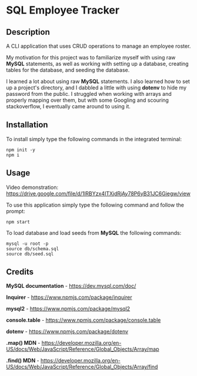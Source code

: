 # SQL Employee Tracker

## Description

A CLI application that uses CRUD operations to manage an employee roster.

My motivation for this project was to familiarize myself with using raw **MySQL** statements, as well as working with setting up a database, creating tables for the database, and seeding the database.

I learned a lot about using raw **MySQL** statements. I also learned how to set up a project's directory, and I dabbled a little with using **dotenv** to hide my password from the public. I struggled when working with arrays and properly mapping over them, but with some Googling and scouring stackoverflow, I eventually came around to using it.

## Installation

To install simply type the following commands in the integrated terminal:

```
npm init -y
npm i
```

## Usage

Video demonstration: https://drive.google.com/file/d/1lRBYzx4ITXjdRjAy78P6yB31JC6Giegw/view

To use this application simply type the following command and follow the prompt:

```
npm start
```

To load database and load seeds from **MySQL** the following commands:
```
mysql -u root -p
source db/schema.sql
source db/seed.sql
```

## Credits

**MySQL documentation** - https://dev.mysql.com/doc/

**Inquirer** - https://www.npmjs.com/package/inquirer

**mysql2** - https://www.npmjs.com/package/mysql2

**console.table** - https://www.npmjs.com/package/console.table

**dotenv** - https://www.npmjs.com/package/dotenv

**.map() MDN** - https://developer.mozilla.org/en-US/docs/Web/JavaScript/Reference/Global_Objects/Array/map

**.find() MDN** - https://developer.mozilla.org/en-US/docs/Web/JavaScript/Reference/Global_Objects/Array/find
